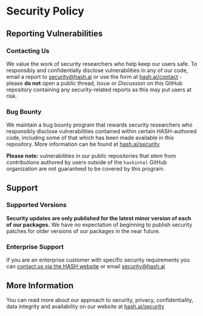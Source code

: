 # Security Policy

## Reporting Vulnerabilities

### Contacting Us

We value the work of security researchers who help keep our users safe. To responsibly and confidentially disclose vulnerabilities in any of our code, email a report to [security@hash.ai](mailto:security@hash.ai) or use the form at [hash.ai/contact](https://hash.ai/contact) - please **do not** open a public thread, _Issue_ or _Discussion_ on this GitHub repository containing any security-related reports as this may put users at risk.

### Bug Bounty

We maintain a bug bounty program that rewards security researchers who responsibly disclose vulnerabilities contained within certain HASH-authored code, including some of that which has been made available in this repository. More information can be found at [hash.ai/security](https://hash.ai/security)

**Please note:** vulnerabilities in our public repositories that stem from contributions authored by users outside of the `hashintel` GitHub organization are not guaranteed to be covered by this program.

## Support

### Supported Versions

**Security updates are only published for the latest minor version of each of our packages.** We have no expectation of beginning to publish security patches for older versions of our packages in the near future.

### Enterprise Support

If you are an enterprise customer with specific security requirements you can [contact us via the HASH website](https://hash.ai/contact) or email [security@hash.ai](mailto:security@hash.ai)

## More Information

You can read more about our approach to security, privacy, confidentiality, data integrity and availability on our website at [hash.ai/security](https://hash.ai/security)
